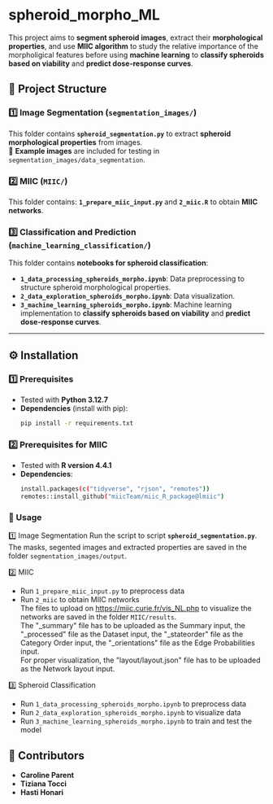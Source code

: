 # spheroid_morpho_ML

This project aims to **segment spheroid images**, extract their **morphological properties**, and use **MIIC algorithm** to study the relative importance of the morpholigical features before using **machine learning** to **classify spheroids based on viability** and **predict dose-response curves**.  

## 📂 Project Structure  

### **1️⃣ Image Segmentation** (`segmentation_images/`)  
This folder contains **`spheroid_segmentation.py`** to extract **spheroid morphological properties** from images.  
📸 **Example images** are included for testing in `segmentation_images/data_segmentation`.

### **2️⃣ MIIC** (`MIIC/`) 
This folder contains: **`1_prepare_miic_input.py`** and **`2_miic.R`** to obtain **MIIC networks**.

### **3️⃣ Classification and Prediction** (`machine_learning_classification/`)  
This folder contains **notebooks for spheroid classification**:  
- **`1_data_processing_spheroids_morpho.ipynb`**: Data preprocessing to structure spheroid morphological properties.  
- **`2_data_exploration_spheroids_morpho.ipynb`**: Data visualization.  
- **`3_machine_learning_spheroids_morpho.ipynb`**: Machine learning implementation to **classify spheroids based on viability** and **predict dose-response curves**.  

---

## ⚙️ Installation  

### **1️⃣ Prerequisites**  
- Tested with **Python 3.12.7**  
- **Dependencies** (install with pip):  
  ```bash
  pip install -r requirements.txt

### **2️⃣ Prerequisites for MIIC**  
- Tested with **R version 4.4.1**  
- **Dependencies**:  
  ```bash
  install.packages(c("tidyverse", "rjson", "remotes"))
  remotes::install_github("miicTeam/miic_R_package@lmiic")


### **🚀 Usage**
1️⃣ Image Segmentation
Run the script to script **`spheroid_segmentation.py`**. The masks, segented images and extracted properties are saved in the folder `segmentation_images/output`.

2️⃣ MIIC
 - Run `1_prepare_miic_input.py` to preprocess data
 - Run `2_miic` to obtain MIIC networks  
The files to upload on https://miic.curie.fr/vis_NL.php to visualize the networks are saved in the folder `MIIC/results`.  
The "_summary" file has to be uploaded as the Summary input, the "_processed" file as the Dataset input, the "_stateorder" file as the Category Order input, the "_orientations" file as the Edge Probabilities input.  
For proper visualization, the "layout/layout.json" file has to be uploaded as the Network layout input.


3️⃣ Spheroid Classification
 - Run `1_data_processing_spheroids_morpho.ipynb` to preprocess data
 - Run `2_data_exploration_spheroids_morpho.ipynb` to visualize data
 - Run `3_machine_learning_spheroids_morpho.ipynb` to train and test the model
    
## 👥 Contributors
  - **Caroline Parent**  
  - **Tiziana Tocci**  
  - **Hasti Honari**  
